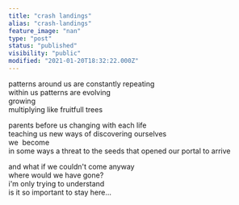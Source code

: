 ```yaml
---
title: "crash landings"
alias: "crash-landings"
feature_image: "nan"
type: "post"
status: "published"
visibility: "public"
modified: "2021-01-20T18:32:22.000Z"
---
```


<p>patterns around us are constantly repeating <br>within us patterns are evolving<br>growing<br>multiplying like fruitfull trees</p><p>parents before us changing with each life<br>teaching us new ways of discovering ourselves<br>we  become<br>in some ways a threat to the seeds that opened our portal to arrive</p><p>and what if we couldn't come anyway<br>where would we have gone?<br>i'm only trying to understand<br>is it so important to stay here...</p>
